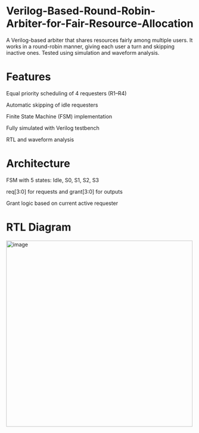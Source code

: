 # Verilog-Based-Round-Robin-Arbiter-for-Fair-Resource-Allocation
A Verilog-based arbiter that shares resources fairly among multiple users. It works in a round-robin manner, giving each user a turn and skipping inactive ones. Tested using simulation and waveform analysis.

# Features
Equal priority scheduling of 4 requesters (R1–R4)

Automatic skipping of idle requesters

Finite State Machine (FSM) implementation

Fully simulated with Verilog testbench

RTL and waveform analysis

# Architecture
FSM with 5 states: Idle, S0, S1, S2, S3

req[3:0] for requests and grant[3:0] for outputs

Grant logic based on current active requester

# RTL Diagram
<img width="500" height="500" alt="image" src="https://github.com/user-attachments/assets/a215126d-e5fe-4b86-ae74-84c9d13c6c96" />
